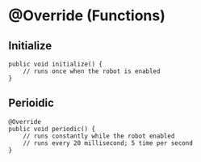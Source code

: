 # @Override (Functions)

## Initialize

```
public void initialize() {
    // runs once when the robot is enabled
}
```

## Perioidic

```
@Override
public void periodic() {
    // runs constantly while the robot enabled
    // runs every 20 millisecond; 5 time per second
}
